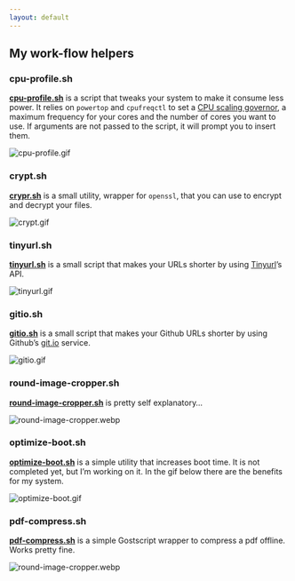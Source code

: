 ```yaml
---
layout: default
---
```


## My work-flow helpers

### cpu-profile.sh

**[cpu-profile.sh](https://github.com/casalinovalerio/scripts/raw/actual-scripts/cpu-profile.sh)** is a script that tweaks your system to make it consume less power. It relies on `powertop` and `cpufreqctl` to set a [CPU scaling governor](https://wiki.archlinux.org/index.php/CPU_frequency_scaling#Scaling_governors), a maximum frequency for your cores and the number of cores you want to use. If arguments are not passed to the script, it will prompt you to insert them.

![cpu-profile.gif](/assets/gifs/cpu-profile.gif)

### crypt.sh

**[crypr.sh](https://github.com/casalinovalerio/scripts/raw/actual-scripts/crypt.sh)** is a small utility, wrapper for `openssl`, that you can use to encrypt and decrypt your files.

![crypt.gif](/assets/gifs/crypt.gif)

### tinyurl.sh

**[tinyurl.sh](https://github.com/casalinovalerio/scripts/raw/actual-scripts/tinyurl.sh)** is a small script that makes your URLs shorter by using [Tinyurl](https://tinyurl.com)’s API.

![tinyurl.gif](/assets/gifs/tinyurl.gif)

### gitio.sh

**[gitio.sh](https://github.com/casalinovalerio/scripts/raw/actual-scripts/gitio.sh)** is a small script that makes your Github URLs shorter by using Github’s [git.io](https://git.io) service.

![gitio.gif](/assets/gifs/gitio.gif)

### round-image-cropper.sh

**[round-image-cropper.sh](https://github.com/casalinovalerio/scripts/blob/actual-scripts/round-image-cropper.sh)** is pretty self explanatory…

![round-image-cropper.webp](/assets/images/round-image-cropper.webp)

### optimize-boot.sh

**[optimize-boot.sh](https://github.com/casalinovalerio/scripts/blob/actual-scripts/optimize-boot.sh)** is a simple utility that increases boot time. It is not completed yet, but I’m working on it. In the gif below there are the benefits for my system.

![optimize-boot.gif](/assets/gifs/optimize-boot.gif)

### pdf-compress.sh

**[pdf-compress.sh](https://github.com/casalinovalerio/scripts/blob/actual-scripts/pdf-compress.sh)** is a simple Gostscript wrapper to compress a pdf offline. Works pretty fine.

![round-image-cropper.webp](/assets/images/pdf-compress.webp)